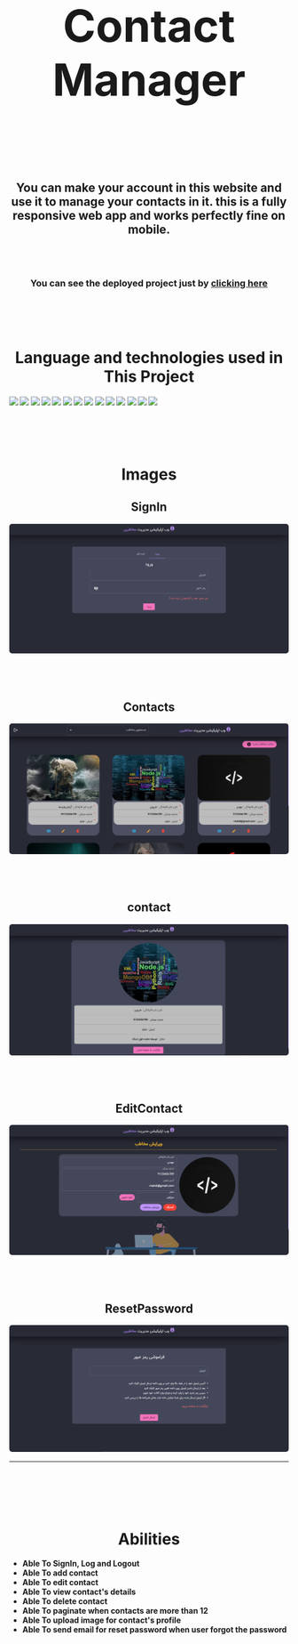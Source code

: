 <h1 align='center' style="font-size:5rem"><b>Contact Manager</b></h1>

</div>
<br><br><br>
<h2 align='center'>
    You can make your account in this website and use it to manage your contacts in it. this is a fully responsive web app and works perfectly fine on mobile.
</h2>

<br><br>

<div align="center">
    <h3>You can see the deployed project just by <a href="https://contact-manager-ecru.vercel.app">clicking here</a></h3>
</div>

<br><br><br>

<h1 align='center'><b>Language and technologies used in This Project</h1>
<img src="https://img.shields.io/badge/WebStorm-000000?style=for-the-badge&logo=WebStorm&logoColor=white"></img>
<img src="https://img.shields.io/badge/VSCode-0078D4?style=for-the-badge&logo=visual%20studio%20code&logoColor=white"></img>
<img src="https://img.shields.io/badge/NPM-%23000000.svg?style=for-the-badge&logo=npm&logoColor=white"></img>
<img src="https://img.shields.io/badge/next.js-000000?style=for-the-badge&logo=nextdotjs&logoColor=white"></img>
<img src="https://img.shields.io/badge/javascript-%23323330.svg?style=for-the-badge&logo=javascript&logoColor=%23F7DF1E"></img>
<img src="https://img.shields.io/badge/TypeScript-007ACC?style=for-the-badge&logo=typescript&logoColor=white"></img>
<img src="https://img.shields.io/badge/React-20232A?style=for-the-badge&logo=react&logoColor=61DAFB"></img>
<img src="https://img.shields.io/badge/Node.js-339933?style=for-the-badge&logo=nodedotjs&logoColor=white"></img>
<img src="https://img.shields.io/badge/MongoDB-%234ea94b.svg?style=for-the-badge&logo=mongodb&logoColor=white"></img>
<img src="https://img.shields.io/badge/html5-%23E34F26.svg?style=for-the-badge&logo=html5&logoColor=white"></img>
<img src="https://img.shields.io/badge/css3-%231572B6.svg?style=for-the-badge&logo=css3&logoColor=white"></img>
<img src="https://img.shields.io/badge/github-%23121011.svg?style=for-the-badge&logo=github&logoColor=white"></img>
<img src="https://img.shields.io/badge/JWT-000000?style=for-the-badge&logo=JSON%20web%20tokens&logoColor=white"></img>
<img src="https://img.shields.io/badge/Material%20UI-007FFF?style=for-the-badge&logo=mui&logoColor=white"></img>

<br><br><br>

<div align='center'>
    <h1><b>Images</b></h1>
    <h2>SignIn</h2>
    <img style='border-radius:5px' src="./images/login.png"></img>
    <br>
    <br><br><br>
    <h2>Contacts</h2>
    <img style='border-radius:5px' src="./images/contacts.png"></img>
    <br>
    <br><br><br>
    <h2>contact</h2>
    <img style='border-radius:5px' src="./images/contact.png"></img>
    <br>
    <br><br><br>
    <h2>EditContact</h2>
    <img style='border-radius:5px' src="./images/editContact.png"></img>
    <br>
    <br><br><br>
    <h2>ResetPassword</h2>
    <img style='border-radius:5px' src="./images/resetPassword.png"></img>
</div>
<hr>

<br><br><br><br>

<h1 align='center'><b>Abilities</b></h1>

<ul>
    <li> Able To SignIn, Log and Logout</li>
    <li> Able To add contact</li>
    <li> Able To edit contact</li>
    <li> Able To view contact's details</li>
    <li> Able To delete contact</li>
    <li> Able To paginate when contacts are more than 12</li>
    <li> Able To upload image for contact's profile</li>
    <li> Able To send email for reset password when user forgot the password</li>
</ul>
